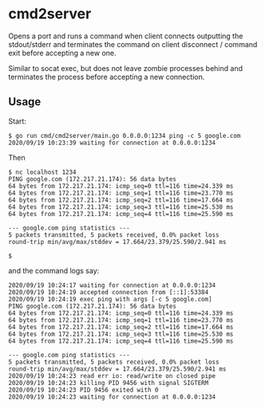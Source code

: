 # cmd2server


Opens a port and runs a command when client connects outputting the stdout/stderr and terminates the command on client disconnect / command exit before accepting a new one.

Similar to socat exec, but does not leave zombie processes behind and terminates the process before accepting a new connection.

## Usage

Start:

```
$ go run cmd/cmd2server/main.go 0.0.0.0:1234 ping -c 5 google.com
2020/09/19 10:23:39 waiting for connection at 0.0.0.0:1234
```

Then

```
$ nc localhost 1234
PING google.com (172.217.21.174): 56 data bytes
64 bytes from 172.217.21.174: icmp_seq=0 ttl=116 time=24.339 ms
64 bytes from 172.217.21.174: icmp_seq=1 ttl=116 time=23.770 ms
64 bytes from 172.217.21.174: icmp_seq=2 ttl=116 time=17.664 ms
64 bytes from 172.217.21.174: icmp_seq=3 ttl=116 time=25.530 ms
64 bytes from 172.217.21.174: icmp_seq=4 ttl=116 time=25.590 ms

--- google.com ping statistics ---
5 packets transmitted, 5 packets received, 0.0% packet loss
round-trip min/avg/max/stddev = 17.664/23.379/25.590/2.941 ms

$
```

and the command logs say:

```
2020/09/19 10:24:17 waiting for connection at 0.0.0.0:1234
2020/09/19 10:24:19 accepted connection from [::1]:53384
2020/09/19 10:24:19 exec ping with args [-c 5 google.com]
PING google.com (172.217.21.174): 56 data bytes
64 bytes from 172.217.21.174: icmp_seq=0 ttl=116 time=24.339 ms
64 bytes from 172.217.21.174: icmp_seq=1 ttl=116 time=23.770 ms
64 bytes from 172.217.21.174: icmp_seq=2 ttl=116 time=17.664 ms
64 bytes from 172.217.21.174: icmp_seq=3 ttl=116 time=25.530 ms
64 bytes from 172.217.21.174: icmp_seq=4 ttl=116 time=25.590 ms

--- google.com ping statistics ---
5 packets transmitted, 5 packets received, 0.0% packet loss
round-trip min/avg/max/stddev = 17.664/23.379/25.590/2.941 ms
2020/09/19 10:24:23 read err io: read/write on closed pipe
2020/09/19 10:24:23 killing PID 9456 with signal SIGTERM
2020/09/19 10:24:23 PID 9456 exited with 0
2020/09/19 10:24:23 waiting for connection at 0.0.0.0:1234
```

